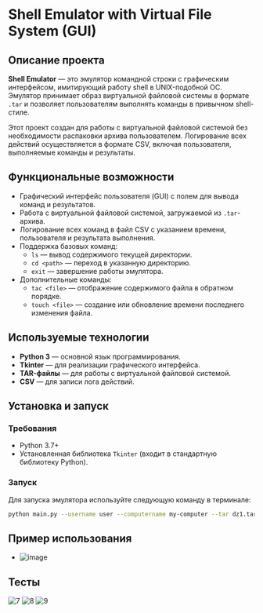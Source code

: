 # Shell Emulator with Virtual File System (GUI)

## Описание проекта

**Shell Emulator** — это эмулятор командной строки с графическим интерфейсом, имитирующий работу shell в UNIX-подобной ОС. Эмулятор принимает образ виртуальной файловой системы в формате `.tar` и позволяет пользователям выполнять команды в привычном shell-стиле.

Этот проект создан для работы с виртуальной файловой системой без необходимости распаковки архива пользователем. Логирование всех действий осуществляется в формате CSV, включая пользователя, выполняемые команды и результаты.

## Функциональные возможности

- Графический интерфейс пользователя (GUI) с полем для вывода команд и результатов.
- Работа с виртуальной файловой системой, загружаемой из `.tar`-архива.
- Логирование всех команд в файл CSV с указанием времени, пользователя и результата выполнения.
- Поддержка базовых команд:
  - `ls` — вывод содержимого текущей директории.
  - `cd <path>` — переход в указанную директорию.
  - `exit` — завершение работы эмулятора.
- Дополнительные команды:
  - `tac <file>` — отображение содержимого файла в обратном порядке.
  - `touch <file>` — создание или обновление времени последнего изменения файла.

## Используемые технологии

- **Python 3** — основной язык программирования.
- **Tkinter** — для реализации графического интерфейса.
- **TAR-файлы** — для работы с виртуальной файловой системой.
- **CSV** — для записи лога действий.

## Установка и запуск

### Требования
- Python 3.7+
- Установленная библиотека `Tkinter` (входит в стандартную библиотеку Python).

### Запуск

Для запуска эмулятора используйте следующую команду в терминале:

```bash
python main.py --username user --computername my-computer --tar dz1.tar --log actions_log.csv
```

## Пример использования 
- ![image](https://github.com/user-attachments/assets/bd2ae524-b27f-4d81-a895-9510357e33a3)
## Тесты
![7](https://github.com/user-attachments/assets/d1582c0a-69a5-4a31-8313-55ae8ec3806e)
![8](https://github.com/user-attachments/assets/f85bf2de-20b0-4c48-81e7-9d8555f7cab9)
![9](https://github.com/user-attachments/assets/df11c98e-b3ea-4a66-8f35-e7933a1c7e1d)








